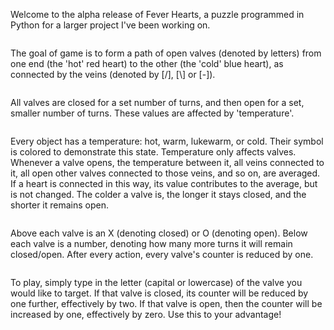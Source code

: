 Welcome to the alpha release of Fever Hearts, a puzzle programmed in Python for a larger project I've been working on.
```
```
The goal of game is to form a path of open valves (denoted by letters) from one end (the 'hot' red heart) to the other (the 'cold' blue heart), as connected by the veins (denoted by [/], [\\] or [-]).
```
```
All valves are closed for a set number of turns, and then open for a set, smaller number of turns. These values are affected by 'temperature'.
```
```
Every object has a temperature: hot, warm, lukewarm, or cold. Their symbol is colored to demonstrate this state. Temperature only affects valves. Whenever a valve opens, the temperature between it, all veins connected to it, all open other valves connected to those veins, and so on, are averaged. If a heart is connected in this way, its value contributes to the average, but is not changed. The colder a valve is, the longer it stays closed, and the shorter it remains open.
```
```
Above each valve is an X (denoting closed) or O (denoting open). Below each valve is a number, denoting how many more turns it will remain closed/open. After every action, every valve's counter is reduced by one.
```
```
To play, simply type in the letter (capital or lowercase) of the valve you would like to target. If that valve is closed, its counter will be reduced by one further, effectively by two. If that valve is open, then the counter will be increased by one, effectively by zero. Use this to your advantage!
